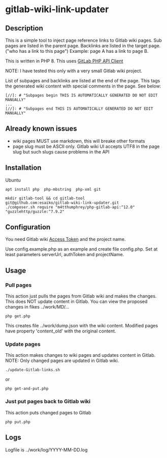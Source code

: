 # gitlab-wiki-link-updater

## Description 
This is a simple tool to inject page reference links to Gitlab wiki pages.
Sub pages are listed in the parent page.
Backlinks are listed in the target page. ("who has a link to this page")
Example: page A has a link to page B. 

This is written in PHP 8. This uses [GitLab PHP API Client](https://github.com/GitLabPHP/Client/)

NOTE: I have tested this only with a very small Gitlab wiki project. 

List of subpages and backlinks are listed at the end of the page. 
This tags the generated wiki content with special comments in the page. See below:
```
[//]: # "Subpages begin THIS IS AUTOMATICALLY GENERATED DO NOT EDIT MANUALLY"
...
[//]: # "Subpages end THIS IS AUTOMATICALLY GENERATED DO NOT EDIT MANUALLY"
```


## Already known issues
- wiki pages MUST use markdown, this will breake other formats
- page slug must be ASCII only. Gitlab wiki UI accepts UTF8 in the page slug but such slugs cause problems in the API
  

## Installation
Ubuntu
```
apt install php  php-mbstring  php-xml git
```

```
mkdir gitlab-tool && cd gitlab-tool
git@github.com:esaiko/gitlab-wiki-link-updater.git
./composer.sh require "m4tthumphrey/php-gitlab-api:^12.0" "guzzlehttp/guzzle:^7.9.2"

```

## Configuration
You need Gitlab wiki [Access Token](https://docs.gitlab.com/user/project/settings/project_access_tokens/) and the project name.

Use config.example.php as an example and create file config.php. Set at least parameters serverUrl, authToken and projectName.

## Usage

### Pull pages
This action just pulls the pages from Gitlab wiki and makes the changes. This does NOT update content in Gitlab.
You can view the proposed changes in fikes ../work/MD/...

```
php get.php
```

This creates file ../work/dump.json with the wiki content. Modified pages have property 'content_old' with the original content. 


### Update pages
This action makes changes to wiki pages and updates content in Gitlab. 
NOTE: Only changed pages are updated in Gitlab wiki. 
```
./update-Gitlab-links.sh
```
or
```
php get-and-put.php
```

### Just put pages back to Gitlab wiki
This action puts changed pages to Gitlab
```
php put.php
```








## Logs
Logfile is ../work/log/YYYY-MM-DD.log



